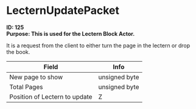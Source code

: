 # LecternUpdatePacket

**ID: 125**  
**Purpose: This is used for the Lectern Block Actor.**  

It is a request from the client to either turn the page in the lectern or drop the book.

<table><thead><tr><th>Field</th><th>Info</th></tr></thead><tbody>
<tr><td>New page to show</td><td>unsigned byte</td></tr>
<tr><td>Total Pages</td><td>unsigned byte</td></tr>
<tr><td>Position of Lectern to update</td><td>Z</td></tr>
</tbody></table>